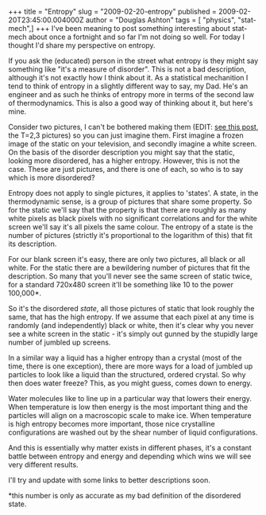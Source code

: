 +++
title = "Entropy"
slug = "2009-02-20-entropy"
published = 2009-02-20T23:45:00.004000Z
author = "Douglas Ashton"
tags = [ "physics", "stat-mech",]
+++
I've been meaning to post something interesting about stat-mech about
once a fortnight and so far I'm not doing so well. For today I thought
I'd share my perspective on entropy.

  

If you ask the (educated) person in the street what entropy is they
might say something like "it's a measure of disorder". This is not a bad
description, although it's not exactly how I think about it. As a
statistical mechanition I tend to think of entropy in a slightly
different way to say, my Dad. He's an engineer and as such he thinks of
entropy more in terms of the second law of thermodynamics. This is also
a good way of thinking about it, but here's mine.

  

Consider two pictures, I can't be bothered making them (EDIT: [see this
post](/2009/05/critical-point.html),
the T=2,3 pictures) so you can just imagine them. First imagine a frozen
image of the static on your television, and secondly imagine a white
screen. On the basis of the disorder description you might say that the
static, looking more disordered, has a higher entropy. However, this is
not the case. These are just pictures, and there is one of each, so who
is to say which is more disordered?

  

Entropy does not apply to single pictures, it applies to 'states'. A
state, in the thermodynamic sense, is a group of pictures that share
some property. So for the static we'll say that the property is that
there are roughly as many white pixels as black pixels with no
significant correlations and for the white screen we'll say it's all
pixels the same colour. The entropy of a state is the number of pictures
(strictly it's proportional to the logarithm of this) that fit its
description.

  

For our blank screen it's easy, there are only two pictures, all black
or all white. For the static there are a bewildering number of pictures
that fit the description. So many that you'll never see the same screen
of static twice, for a standard 720x480 screen it'll be something like
10 to the power 100,000\*.

  

So it's the disordered <span class="Apple-style-span"
style="font-style: italic;">state</span>, all those pictures of static
that look roughly the same, that has the high entropy. If we assume that
each pixel at any time is randomly (and independently) black or white,
then it's clear why you never see a white screen in the static - it's
simply out gunned by the stupidly large number of jumbled up screens.

  

In a similar way a liquid has a higher entropy than a crystal (most of
the time, there is one exception), there are more ways for a load of
jumbled up particles to look like a liquid than the structured, ordered
crystal. So why then does water freeze? This, as you might guess, comes
down to energy.

  

Water molecules like to line up in a particular way that lowers their
energy. When temperature is low then energy is the most important thing
and the particles will align on a macroscopic scale to make ice. When
temperature is high entropy becomes more important, those nice
crystalline configurations are washed out by the shear number of liquid
configurations.

  

And this is essentially why matter exists in different phases, it's a
constant battle between entropy and energy and depending which wins we
will see very different results.

  

I'll try and update with some links to better descriptions soon.

  

\*this number is only as accurate as my bad definition of the disordered
state.
